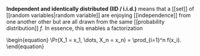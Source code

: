 **Independent and identically distributed (IID / i.i.d.)** means that a [[set]] of [[random variables|random variable]] are enjoying [[independence]] from one another other but are all drawn from the same [[probability distribution]] $f$. In essence, this enables a factorization

\begin{equation}
\Pr(X_1 = x_1, \dots, X_n = x_n) = \prod_{i=1}^n f(x_i).
\end{equation}
